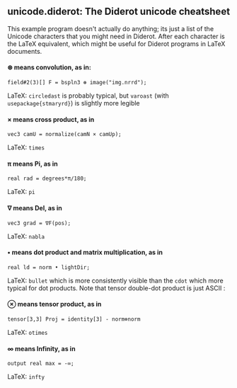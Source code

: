 ## unicode.diderot: The Diderot unicode cheatsheet

This example program doesn't actually do anything; its just a
list of the Unicode characters that you might need in Diderot.
After each character is the LaTeX equivalent, which might be
useful for Diderot programs in LaTeX documents.

#### ⊛ means convolution, as in:

	field#2(3)[] F = bspln3 ⊛ image("img.nrrd");
LaTeX: `circledast` is probably typical, but
`varoast` (with `usepackage{stmaryrd}`) is slightly more legible

#### × means cross product, as in

	vec3 camU = normalize(camN × camUp);
LaTeX: `times`

#### π means Pi, as in

	real rad = degrees*π/180;
LaTeX: `pi`

#### ∇ means Del, as in

	vec3 grad = ∇F(pos);
LaTeX: `nabla`

#### • means dot product and matrix multiplication, as in

	real ld = norm • lightDir;
LaTeX: `bullet` which is more consistently visible than
the `cdot` which more typical for dot products.
Note that tensor double-dot product is just ASCII :

#### ⊗ means tensor product, as in

	tensor[3,3] Proj = identity[3] - norm⊗norm
LaTeX: `otimes`

#### ∞ means Infinity, as in

	output real max = -∞;
LaTeX: `infty`

